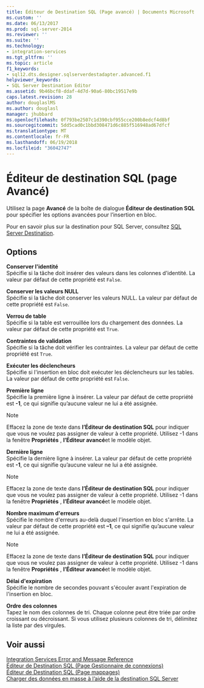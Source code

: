 ```yaml
---
title: Éditeur de Destination SQL (Page avancé) | Documents Microsoft
ms.custom: ''
ms.date: 06/13/2017
ms.prod: sql-server-2014
ms.reviewer: ''
ms.suite: ''
ms.technology:
- integration-services
ms.tgt_pltfrm: ''
ms.topic: article
f1_keywords:
- sql12.dts.designer.sqlserverdestadapter.advanced.f1
helpviewer_keywords:
- SQL Server Destination Editor
ms.assetid: 9b46bcf8-ddaf-4d7d-90a6-80bc19517e9b
caps.latest.revision: 28
author: douglaslMS
ms.author: douglasl
manager: jhubbard
ms.openlocfilehash: 0f793be2507c1d390cbf955cce200b8edcf4d8bf
ms.sourcegitcommit: 5dd5cad0c1bbd308471d6c885f516948ad67dfcf
ms.translationtype: MT
ms.contentlocale: fr-FR
ms.lasthandoff: 06/19/2018
ms.locfileid: "36042747"
---
```

# <a name="sql-destination-editor-advanced-page"></a>Éditeur de destination SQL (page Avancé)
  Utilisez la page **Avancé** de la boîte de dialogue **Éditeur de destination SQL** pour spécifier les options avancées pour l’insertion en bloc.  
  
 Pour en savoir plus sur la destination pour SQL Server, consultez [SQL Server Destination](data-flow/sql-server-destination.md).  
  
## <a name="options"></a>Options  
 **Conserver l'identité**  
 Spécifie si la tâche doit insérer des valeurs dans les colonnes d'identité. La valeur par défaut de cette propriété est `False`.  
  
 **Conserver les valeurs NULL**  
 Spécifie si la tâche doit conserver les valeurs NULL. La valeur par défaut de cette propriété est `False`.  
  
 **Verrou de table**  
 Spécifie si la table est verrouillée lors du chargement des données. La valeur par défaut de cette propriété est `True`.  
  
 **Contraintes de validation**  
 Spécifie si la tâche doit vérifier les contraintes. La valeur par défaut de cette propriété est `True`.  
  
 **Exécuter les déclencheurs**  
 Spécifie si l'insertion en bloc doit exécuter les déclencheurs sur les tables. La valeur par défaut de cette propriété est `False`.  
  
 **Première ligne**  
 Spécifie la première ligne à insérer. La valeur par défaut de cette propriété est **-1**, ce qui signifie qu’aucune valeur ne lui a été assignée.  
  
> [!NOTE]  
>  Effacez la zone de texte dans **l’Éditeur de destination SQL** pour indiquer que vous ne voulez pas assigner de valeur à cette propriété. Utilisez -1 dans la fenêtre **Propriétés** , **l’Éditeur avancé**et le modèle objet.  
  
 **Dernière ligne**  
 Spécifie la dernière ligne à insérer. La valeur par défaut de cette propriété est **-1**, ce qui signifie qu’aucune valeur ne lui a été assignée.  
  
> [!NOTE]  
>  Effacez la zone de texte dans **l’Éditeur de destination SQL** pour indiquer que vous ne voulez pas assigner de valeur à cette propriété. Utilisez -1 dans la fenêtre **Propriétés** , **l’Éditeur avancé**et le modèle objet.  
  
 **Nombre maximum d'erreurs**  
 Spécifie le nombre d'erreurs au-delà duquel l'insertion en bloc s'arrête. La valeur par défaut de cette propriété est **–1**, ce qui signifie qu’aucune valeur ne lui a été assignée.  
  
> [!NOTE]  
>  Effacez la zone de texte dans **l’Éditeur de destination SQL** pour indiquer que vous ne voulez pas assigner de valeur à cette propriété. Utilisez -1 dans la fenêtre **Propriétés** , **l’Éditeur avancé**et le modèle objet.  
  
 **Délai d'expiration**  
 Spécifie le nombre de secondes pouvant s'écouler avant l'expiration de l'insertion en bloc.  
  
 **Ordre des colonnes**  
 Tapez le nom des colonnes de tri. Chaque colonne peut être triée par ordre croissant ou décroissant. Si vous utilisez plusieurs colonnes de tri, délimitez la liste par des virgules.  
  
## <a name="see-also"></a>Voir aussi  
 [Integration Services Error and Message Reference](../../2014/integration-services/integration-services-error-and-message-reference.md)   
 [Éditeur de Destination SQL &#40;Page Gestionnaire de connexions&#41;](../../2014/integration-services/sql-destination-editor-connection-manager-page.md)   
 [Éditeur de Destination SQL &#40;Page mappages&#41;](../../2014/integration-services/sql-destination-editor-mappings-page.md)   
 [Charger des données en masse à l’aide de la destination SQL Server](data-flow/bulk-load-data-by-using-the-sql-server-destination.md)  
  
  